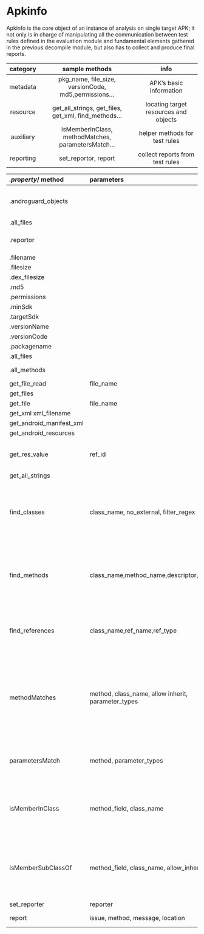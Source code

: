 # Apkinfo
Apkinfo is the core object of an instance of analysis on single target APK; it not only is in charge of manipulating all the communication between test rules defined in the evaluation module and fundamental elements gathered in the previous decompile module, but also has to collect and produce final reports.

|category|sample methods|info|
|:--:|:--:|:--:|
|metadata|	pkg_name, file_size, versionCode, md5,permissions…| APK’s basic information|
|resource|	get_all_strings, get_files, get_xml, find_methods…|locating target resources and objects|
|auxiliary|	isMemberInClass, methodMatches, parametersMatch…|helper methods for test rules|
|reporting|	set_reportor, report|collect reports from test rules|



|_.property_/ **method**|	parameters|	description|
|:--|:--|:--|
|.androguard_objects||		fallback to androguard analysis object|
|.all_files	|||
|.reportor	||	report collecting object|
|.filename	||	apk filename|
|.filesize  |||
|.dex_filesize		|||
|.md5		|||
|.permissions		|||
|.minSdk		|||
|.targetSdk		|||
|.versionName		|||
|.versionCode		|||
|.packagename		|||
|.all_files	||	iterate all files|
|.all_methods||		iterate all methods|
|get_file_read|	file_name	|get raw file|
|get_files	||	iterate all files|
|get_file	|file_name	|get FileObject|
|get_xml	xml_filename	|||
|get_android_manifest_xml		|||
|get_android_resources	||	ARSCParser|
|get_res_value	|ref_id	|resolve resource reference id (format @...)|
|get_all_strings		|||
|find_classes	|class_name, no_external, filter_regex|	find classes with class_name, can apply filters or exclude Android built-in APIs |
|find_methods	|class_name,method_name,descriptor,filter_regex	|find methods matching method_name, member class_name, and descriptor (parameter types)|
|find_references	|class_name,ref_name,ref_type	|find a static field with specified name, type and member class|
|methodMatches	|method, class_name, allow inherit, parameter_types|	check whether a method is a member of a class or subclass with class_name (allow inherit) and takes certain types of parameters|
|parametersMatch|	method, parameter_types	|check whether a method takes certain types of parameters|
|isMemberInClass	|method_field, class_name|	check whether a field or method is a member of a class with class_name|
|isMemberSubClassOf	|method_field, class_name, allow_inherit	|check whether a field or method is a member of a subclass(allow inherit)  with class_name|
|set_reporter|	reporter||
|report	|issue, method, message, location|	report an issue record |
